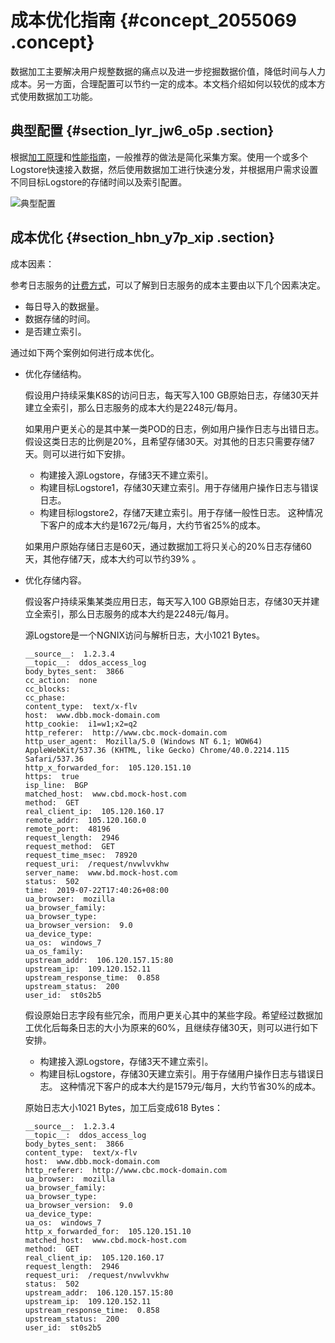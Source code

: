 # 成本优化指南 {#concept_2055069 .concept}

数据加工主要解决用户规整数据的痛点以及进一步挖掘数据价值，降低时间与人力成本。另一方面，合理配置可以节约一定的成本。本文档介绍如何以较优的成本方式使用数据加工功能。

## 典型配置 {#section_lyr_jw6_o5p .section}

根据[加工原理](cn.zh-CN/数据加工/加工原理.md#)和[性能指南](cn.zh-CN/.md#)，一般推荐的做法是简化采集方案。使用一个或多个Logstore快速接入数据，然后使用数据加工进行快速分发，并根据用户需求设置不同目标Logstore的存储时间以及索引配置。

![典型配置](http://static-aliyun-doc.oss-cn-hangzhou.aliyuncs.com/assets/img/1631522/156862351559422_zh-CN.png)

## 成本优化 {#section_hbn_y7p_xip .section}

成本因素：

参考日志服务的[计费方式](../../../../cn.zh-CN/产品定价/计费方式.md#)，可以了解到日志服务的成本主要由以下几个因素决定。

-   每日导入的数据量。
-   数据存储的时间。
-   是否建立索引。

通过如下两个案例如何进行成本优化。

-   优化存储结构。

    假设用户持续采集K8S的访问日志，每天写入100 GB原始日志，存储30天并建立全索引，那么日志服务的成本大约是2248元/每月。

    如果用户更关心的是其中某一类POD的日志，例如用户操作日志与出错日志。假设这类日志的比例是20%，且希望存储30天。对其他的日志只需要存储7天。则可以进行如下安排。

    -   构建接入源Logstore，存储3天不建立索引。
    -   构建目标Logstore1，存储30天建立索引。用于存储用户操作日志与错误日志。
    -   构建目标logstore2，存储7天建立索引。用于存储一般性日志。
    这种情况下客户的成本大约是1672元/每月，大约节省25%的成本。

    如果用户原始存储日志是60天，通过数据加工将只关心的20%日志存储60天，其他存储7天，成本大约可以节约39% 。

-   优化存储内容。

    假设客户持续采集某类应用日志，每天写入100 GB原始日志，存储30天并建立全索引，那么日志服务的成本大约是2248元/每月。

    源Logstore是一个NGNIX访问与解析日志，大小1021 Bytes。

    ``` {#codeblock_313_s2r_h1h}
    __source__:  1.2.3.4
    __topic__:  ddos_access_log
    body_bytes_sent:  3866
    cc_action:  none
    cc_blocks:  
    cc_phase:  
    content_type:  text/x-flv
    host:  www.dbb.mock-domain.com
    http_cookie:  i1=w1;x2=q2
    http_referer:  http://www.cbc.mock-domain.com
    http_user_agent:  Mozilla/5.0 (Windows NT 6.1; WOW64) AppleWebKit/537.36 (KHTML, like Gecko) Chrome/40.0.2214.115 Safari/537.36
    http_x_forwarded_for:  105.120.151.10
    https:  true
    isp_line:  BGP
    matched_host:  www.cbd.mock-host.com
    method:  GET
    real_client_ip:  105.120.160.17
    remote_addr:  105.120.160.0
    remote_port:  48196
    request_length:  2946
    request_method:  GET
    request_time_msec:  78920
    request_uri:  /request/nvwlvvkhw
    server_name:  www.bd.mock-host.com
    status:  502
    time:  2019-07-22T17:40:26+08:00
    ua_browser:  mozilla
    ua_browser_family:  
    ua_browser_type:  
    ua_browser_version:  9.0
    ua_device_type:  
    ua_os:  windows_7
    ua_os_family:  
    upstream_addr:  106.120.157.15:80
    upstream_ip:  109.120.152.11
    upstream_response_time:  0.858
    upstream_status:  200
    user_id:  st0s2b5
    ```

    假设原始日志字段有些冗余，而用户更关心其中的某些字段。希望经过数据加工优化后每条日志的大小为原来的60%，且继续存储30天，则可以进行如下安排。

    -   构建接入源Logstore，存储3天不建立索引。
    -   构建目标Logstore，存储30天建立索引。用于存储用户操作日志与错误日志。
    这种情况下客户的成本大约是1579元/每月，大约节省30%的成本。

    原始日志大小1021 Bytes，加工后变成618 Bytes：

    ``` {#codeblock_ihb_r15_jyj}
    __source__:  1.2.3.4
    __topic__:  ddos_access_log
    body_bytes_sent:  3866
    content_type:  text/x-flv
    host:  www.dbb.mock-domain.com
    http_referer:  http://www.cbc.mock-domain.com
    ua_browser:  mozilla
    ua_browser_family:  
    ua_browser_type:  
    ua_browser_version:  9.0
    ua_device_type:  
    ua_os:  windows_7
    http_x_forwarded_for:  105.120.151.10
    matched_host:  www.cbd.mock-host.com
    method:  GET
    real_client_ip:  105.120.160.17
    request_length:  2946
    request_uri:  /request/nvwlvvkhw
    status:  502
    upstream_addr:  106.120.157.15:80
    upstream_ip:  109.120.152.11
    upstream_response_time:  0.858
    upstream_status:  200
    user_id:  st0s2b5
    ```


